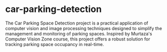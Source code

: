# car-parking-detection
The Car Parking Space Detection project is a practical application of computer vision and image processing techniques designed to simplify the management and monitoring of parking spaces. Inspired by Murtaza's Computer Vision Zone course, this project offers a robust solution for tracking parking space occupancy in real-time.

